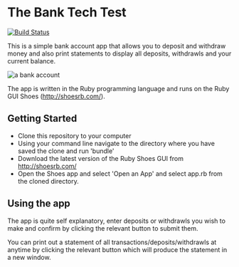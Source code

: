 # The Bank Tech Test

[![Build Status](https://travis-ci.org/PaulWallis42/bank_tech_test.svg?branch=master)](https://travis-ci.org/PaulWallis42/bank_tech_test)

This is a simple bank account app that allows you to deposit and withdraw money and also print statements to display all deposits, withdrawls and your current balance.

![a bank account](/images/acount.png)

The app is written in the Ruby programming language and runs on the Ruby GUI Shoes (http://shoesrb.com/).


## Getting Started
* Clone this repository to your computer
* Using your command line navigate to the directory where you have saved the clone and run 'bundle'
* Download the latest version of the Ruby Shoes GUI from http://shoesrb.com/
* Open the Shoes app and select 'Open an App' and select app.rb from the cloned directory.

## Using the app
The app is quite self explanatory, enter deposits or withdrawls you wish to make and confirm by clicking the relevant button to submit them.

You can print out a statement of all transactions/deposits/withdrawls at anytime by clicking the relevant button which will produce the statement in a new window.
